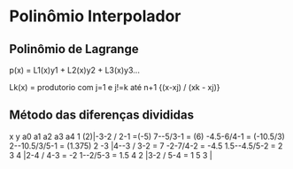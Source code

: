 # Polinômio Interpolador

## Polinômio de Lagrange

p(x) = L1(x)y1 + L2(x)y2 + L3(x)y3...

Lk(x) = produtorio com j=1 e j!=k até n+1 {(x-xj) / (xk - xj)}

## Método das diferenças divididas

x  y
   a0               a1              a2                      a3                          a4
1 (2)|-3-2 / 2-1 =(-5)   7--5/3-1 = (6)    -4.5-6/4-1   = (-10.5/3)   2--10.5/3/5-1 = (1.375)
2 -3 |4--3 / 3-2 =  7    -2-7/4-2 = -4.5   1.5--4.5/5-2 = 2
3  4 |2-4 / 4-3  = -2    1--2/5-3 = 1.5
4  2 |3-2 / 5-4  =  1
5  3 |